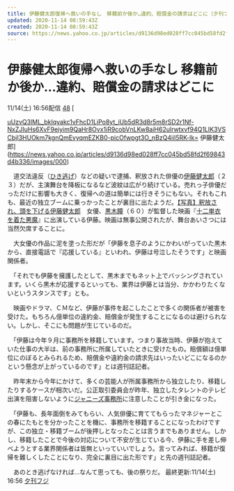 ```yaml
---
title: 伊藤健太郎復帰へ救いの手なし　移籍前か後か…違約、賠償金の請求はどこに（夕刊フジ） - Yahoo!ニュース
updated: 2020-11-14 08:59:43Z
created: 2020-11-14 08:59:43Z
source: https://news.yahoo.co.jp/articles/d9136d98ed028ff7cc045bd58fd2f69843d4b336
---
```


# 伊藤健太郎復帰へ救いの手なし 移籍前か後か…違約、賠償金の請求はどこに

11/14(土) 16:56配信
[48]()
[

[uUzvQ3lML_bkIqyakc1vFhcD1LjPo8yt_iUb5dR3d8r5m8rSD2r1Nf-NxZJIuHs6XvF9eiyim9QaHr8Ovx1iR9cobVnLKw8aiH62ulrwtxvf94Q1LIK3VSCbjI3HUOkm7kgnQmEvyqmEZKB0-picOfwpgt3O_nBzQ4iil5RK-lk=](../_resources/uUzvQ3lML_bkIqyakc1vFhcD1LjPo8yt_iUb5dR3d8r5m8rSD2r1Nf-NxZJIuHs6XvF9eiyim9QaHr8Ovx1iR9cobVnLKw8aiH62ulrwtxvf94Q1LIK3VSCbjI3HUOkm7kgnQmEvyqmEZKB0-picOfwpgt3O_nBzQ4iil5RK-lk=)   伊藤健太郎](https://news.yahoo.co.jp/articles/d9136d98ed028ff7cc045bd58fd2f69843d4b336/images/000)

　道交法違反（[ひき逃げ](https://search.yahoo.co.jp/search?p=%E3%81%B2%E3%81%8D%E9%80%83%E3%81%92&ei=UTF-8&rkf=1&slfr=1&fr=link_direct_nws)）などの疑いで逮捕、釈放された俳優の[伊藤健太郎](https://search.yahoo.co.jp/search?p=%E4%BC%8A%E8%97%A4%E5%81%A5%E5%A4%AA%E9%83%8E&ei=UTF-8&rkf=1&slfr=1&fr=link_direct_nws)（２３）だが、主演舞台を降板になるなど波紋は広がり続けている。売れっ子俳優だっただけに影響も大きく、復帰への道は簡単には行きそうにもない。それもこれも、最近の独立ブームに乗っかったことが裏目に出たようだ。[【写真】釈放され、頭を下げる伊藤健太郎](https://www.iza.ne.jp/kiji/entertainments/photos/201030/ent20103020450045-p2.html?utm_source=yahoo%20news%20feed&utm_medium=referral&utm_campaign=related_link)　女優、[黒木瞳](https://search.yahoo.co.jp/search?p=%E9%BB%92%E6%9C%A8%E7%9E%B3&ei=UTF-8&rkf=1&slfr=1&fr=link_direct_nws)（６０）が監督した映画『[十二単衣を着た悪魔](https://search.yahoo.co.jp/search?p=%E5%8D%81%E4%BA%8C%E5%8D%98%E8%A1%A3%E3%82%92%E7%9D%80%E3%81%9F%E6%82%AA%E9%AD%94&ei=UTF-8&rkf=1&slfr=1&fr=link_direct_nws)』に出演している伊藤。映画は無事公開されたが、舞台あいさつには当然欠席することに。

　大女優の作品に泥を塗った形だが「伊藤を息子のようにかわいがっていた黒木から、直接電話で『応援している』といわれ、伊藤は号泣したそうです」と映画関係者。

　「それでも伊藤を擁護したとして、黒木までもネット上でバッシングされています。いくら黒木が応援するといっても、業界は伊藤とは当分、かかわりたくないというスタンスです」とも。

　映画やドラマ、ＣＭなど、伊藤が事件を起こしたことで多くの関係者が被害を受けた。もちろん億単位の違約金、賠償金が発生することになるのは避けられない。しかし、そこにも問題が生じているのだ。

　「伊藤は今年９月に事務所を移籍しています。つまり事故当時、伊藤が抱えていた仕事の大半は、前の事務所に所属していたときに受けたもの。賠償額は億単位にのぼるとみられるため、賠償金や違約金の請求先はいったいどこになるのかという懸念が上がっているのです」とは週刊誌記者。

　昨年末から今年にかけて、多くの芸能人が所属事務所から独立したり、移籍したりするケースが相次いだ。公正取引委員会が昨年、独立したタレントのテレビ出演を阻害しないように[ジャニーズ事務所](https://search.yahoo.co.jp/search?p=%E3%82%B8%E3%83%A3%E3%83%8B%E3%83%BC%E3%82%BA%E4%BA%8B%E5%8B%99%E6%89%80&ei=UTF-8&rkf=1&slfr=1&fr=link_direct_nws)に注意したことが引き金になった。

　「伊藤も、長年面倒をみてもらい、人気俳優に育ててもらったマネジャーとこの春にたもとを分かったことを機に、事務所を移籍することになったわけですが、この独立・移籍ブームが後押しとなったことは言うまでもありません。しかし、移籍したことで今後の対応について不安が生じている今、伊藤に手を差し伸べようとする業界関係者は皆無といっていいでしょう。言ってみれば、移籍が復帰を難しくしたことになり、完全に裏目に出た形です」と先の週刊誌記者。

　あのとき逃げなければ…なんて思っても、後の祭りだ。
最終更新:11/14(土) 16:56
[夕刊フジ](https://news.yahoo.co.jp/media/ykf)
